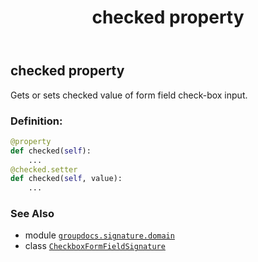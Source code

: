 ﻿---
title: checked property
second_title: GroupDocs.Signature for Python via .NET API References
description: 
type: docs
url: /python-net/groupdocs.signature.domain/checkboxformfieldsignature/checked/
is_root: false
weight: 40
---

## checked property


Gets or sets checked value of form field check-box input.
### Definition:
```python
@property
def checked(self):
    ...
@checked.setter
def checked(self, value):
    ...
```

### See Also
* module [`groupdocs.signature.domain`](../../)
* class [`CheckboxFormFieldSignature`](/signature/python-net/groupdocs.signature.domain/checkboxformfieldsignature)
